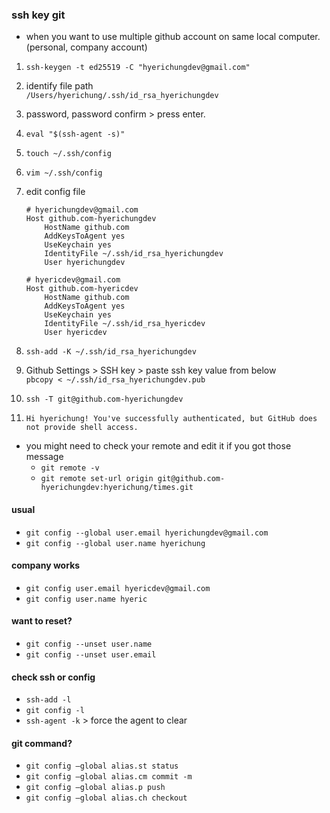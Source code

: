 ### ssh key git
- when you want to use multiple github account on same local computer. (personal, company account)

1. `ssh-keygen -t ed25519 -C "hyerichungdev@gmail.com"`
2. identify file path  
  `/Users/hyerichung/.ssh/id_rsa_hyerichungdev`  
3. password, password confirm > press enter.
4. `eval "$(ssh-agent -s)"`
5. `touch ~/.ssh/config` 
6. `vim ~/.ssh/config`
7. edit config file

    ```
    # hyerichungdev@gmail.com
    Host github.com-hyerichungdev
        HostName github.com
        AddKeysToAgent yes
        UseKeychain yes
        IdentityFile ~/.ssh/id_rsa_hyerichungdev
        User hyerichungdev
    
    # hyericdev@gmail.com
    Host github.com-hyericdev
        HostName github.com
        AddKeysToAgent yes
        UseKeychain yes
        IdentityFile ~/.ssh/id_rsa_hyericdev
        User hyericdev
    ```
8. `ssh-add -K ~/.ssh/id_rsa_hyerichungdev`<br>
9. Github Settings > SSH key > paste ssh key value from below  
  `pbcopy < ~/.ssh/id_rsa_hyerichungdev.pub`
10. `ssh -T git@github.com-hyerichungdev`  
11. `Hi hyerichung! You've successfully authenticated, but GitHub does not provide shell access.`
  - you might need to check your remote and edit it if you got those message
    - `git remote -v`  
    - `git remote set-url origin git@github.com-hyerichungdev:hyerichung/times.git`  

#### usual  
  - `git config --global user.email hyerichungdev@gmail.com`
  - `git config --global user.name hyerichung`

#### company works
  - `git config user.email hyericdev@gmail.com`
  - `git config user.name hyeric`

#### want to reset?
  - `git config --unset user.name`
  - `git config --unset user.email`

#### check ssh or config
  - `ssh-add -l`
  - `git config -l`
  - `ssh-agent -k` > force the agent to clear

#### git command?
  - `git config —global alias.st status`
  - `git config —global alias.cm commit -m`
  - `git config —global alias.p push`
  - `git config —global alias.ch checkout`
